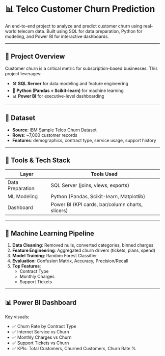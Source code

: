# 📊 Telco Customer Churn Prediction

An end-to-end project to analyze and predict customer churn using real-world telecom data. Built using SQL for data preparation, Python for modeling, and Power BI for interactive dashboards.

---

## 🚀 Project Overview

Customer churn is a critical metric for subscription-based businesses. This project leverages:
- 🛠 **SQL Server** for data modeling and feature engineering
- 🧠 **Python (Pandas + Scikit-learn)** for machine learning
- 📊 **Power BI** for executive-level dashboarding

---

## 📁 Dataset

- **Source**: IBM Sample Telco Churn Dataset  
- **Rows**: ~7,000 customer records  
- **Features**: demographics, contract type, service usage, support history

---

## 🧱 Tools & Tech Stack

| Layer             | Tools Used                            |
|------------------|----------------------------------------|
| Data Preparation | SQL Server (joins, views, exports)     |
| ML Modeling      | Python (Pandas, Scikit-learn, Matplotlib) |
| Dashboard        | Power BI (KPI cards, bar/column charts, slicers) |

---

## 🧠 Machine Learning Pipeline

1. **Data Cleaning**: Removed nulls, converted categories, binned charges
2. **Feature Engineering**: Aggregated churn drivers (tickets, plans, spend)
3. **Model Training**: Random Forest Classifier  
4. **Evaluation**: Confusion Matrix, Accuracy, Precision/Recall
5. **Top Features**:
   - Contract Type
   - Monthly Charges
   - Support Tickets

---

## 📊 Power BI Dashboard

Key visuals:
- ✅ Churn Rate by Contract Type
- ✅ Internet Service vs Churn
- ✅ Monthly Charges vs Churn
- ✅ Support Tickets vs Churn
- ✅ KPIs: Total Customers, Churned Customers, Churn Rate %


